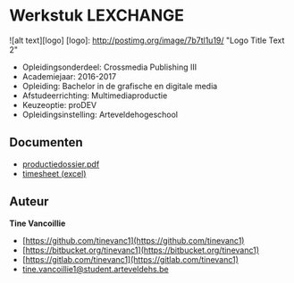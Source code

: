 Werkstuk LEXCHANGE
===================
![alt text][logo]
[logo]: http://postimg.org/image/7b7tl1u19/ "Logo Title Text 2"


- Opleidingsonderdeel: Crossmedia Publishing III
- Academiejaar: 2016-2017
- Opleiding: Bachelor in de grafische en digitale media
- Afstudeerrichting: Multimediaproductie
- Keuzeoptie: proDEV
- Opleidingsinstelling: Arteveldehogeschool

Documenten
-------------
 - [productiedossier.pdf](productiedossier.pdf)
 - [timesheet (excel)](Timesheet_Tine_Vancoillie.xlsx)


Auteur
-------------

**Tine Vancoillie**

 - [https://github.com/tinevanc1](https://github.com/tinevanc1)
 - [https://bitbucket.org/tinevanc1](https://bitbucket.org/tinevanc1)
 - [https://gitlab.com/tinevanc1](https://gitlab.com/tinevanc1)
 - tine.vancoillie1@student.arteveldehs.be

